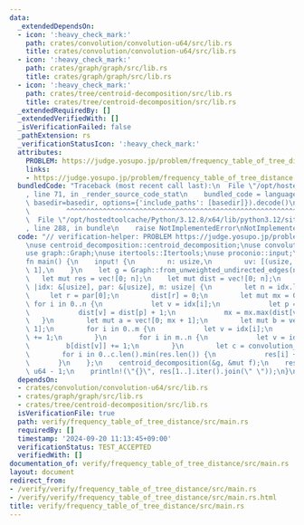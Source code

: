 ```yaml
---
data:
  _extendedDependsOn:
  - icon: ':heavy_check_mark:'
    path: crates/convolution/convolution-u64/src/lib.rs
    title: crates/convolution/convolution-u64/src/lib.rs
  - icon: ':heavy_check_mark:'
    path: crates/graph/graph/src/lib.rs
    title: crates/graph/graph/src/lib.rs
  - icon: ':heavy_check_mark:'
    path: crates/tree/centroid-decomposition/src/lib.rs
    title: crates/tree/centroid-decomposition/src/lib.rs
  _extendedRequiredBy: []
  _extendedVerifiedWith: []
  _isVerificationFailed: false
  _pathExtension: rs
  _verificationStatusIcon: ':heavy_check_mark:'
  attributes:
    PROBLEM: https://judge.yosupo.jp/problem/frequency_table_of_tree_distance
    links:
    - https://judge.yosupo.jp/problem/frequency_table_of_tree_distance
  bundledCode: "Traceback (most recent call last):\n  File \"/opt/hostedtoolcache/Python/3.12.8/x64/lib/python3.12/site-packages/onlinejudge_verify/documentation/build.py\"\
    , line 71, in _render_source_code_stat\n    bundled_code = language.bundle(stat.path,\
    \ basedir=basedir, options={'include_paths': [basedir]}).decode()\n          \
    \         ^^^^^^^^^^^^^^^^^^^^^^^^^^^^^^^^^^^^^^^^^^^^^^^^^^^^^^^^^^^^^^^^^^^^^^^^^^^^^^^^^\n\
    \  File \"/opt/hostedtoolcache/Python/3.12.8/x64/lib/python3.12/site-packages/onlinejudge_verify/languages/rust.py\"\
    , line 288, in bundle\n    raise NotImplementedError\nNotImplementedError\n"
  code: "// verification-helper: PROBLEM https://judge.yosupo.jp/problem/frequency_table_of_tree_distance\n\
    \nuse centroid_decomposition::centroid_decomposition;\nuse convolution_u64::convolution_u64;\n\
    use graph::Graph;\nuse itertools::Itertools;\nuse proconio::input;\n\n#[proconio::fastout]\n\
    fn main() {\n    input! {\n        n: usize,\n        uv: [(usize, usize); n -\
    \ 1],\n    }\n    let g = Graph::from_unweighted_undirected_edges(n, &uv);\n \
    \   let mut res = vec![0; n];\n    let mut dist = vec![0; n];\n    let mut f =\
    \ |idx: &[usize], par: &[usize], m: usize| {\n        let n = idx.len();\n   \
    \     let r = par[0];\n        dist[r] = 0;\n        let mut mx = 0;\n       \
    \ for i in 0..n {\n            let v = idx[i];\n            let p = par[i];\n\
    \            dist[v] = dist[p] + 1;\n            mx = mx.max(dist[v]);\n     \
    \   }\n        let mut a = vec![0; mx + 1];\n        let mut b = vec![0; mx +\
    \ 1];\n        for i in 0..m {\n            let v = idx[i];\n            a[dist[v]]\
    \ += 1;\n        }\n        for i in m..n {\n            let v = idx[i];\n   \
    \         b[dist[v]] += 1;\n        }\n        let c = convolution_u64(&a, &b);\n\
    \        for i in 0..c.len().min(res.len()) {\n            res[i] += c[i];\n \
    \       }\n    };\n    centroid_decomposition(&g, &mut f);\n    res[1] += n as\
    \ u64 - 1;\n    println!(\"{}\", res[1..].iter().join(\" \"));\n}\n"
  dependsOn:
  - crates/convolution/convolution-u64/src/lib.rs
  - crates/graph/graph/src/lib.rs
  - crates/tree/centroid-decomposition/src/lib.rs
  isVerificationFile: true
  path: verify/frequency_table_of_tree_distance/src/main.rs
  requiredBy: []
  timestamp: '2024-09-20 11:13:45+09:00'
  verificationStatus: TEST_ACCEPTED
  verifiedWith: []
documentation_of: verify/frequency_table_of_tree_distance/src/main.rs
layout: document
redirect_from:
- /verify/verify/frequency_table_of_tree_distance/src/main.rs
- /verify/verify/frequency_table_of_tree_distance/src/main.rs.html
title: verify/frequency_table_of_tree_distance/src/main.rs
---
```

